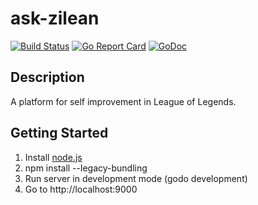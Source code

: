 ask-zilean
==========

[![Build Status](https://travis-ci.org/telrikk/ask-zilean.svg?branch=master)](https://travis-ci.org/telrikk/ask-zilean)
[![Go Report Card](https://goreportcard.com/badge/github.com/telrikk/ask-zilean)](https://goreportcard.com/report/github.com/telrikk/ask-zilean)
[![GoDoc](https://godoc.org/github.com/telrikk/ask-zilean?status.svg)](http://godoc.org/github.com/telrikk/ask-zilean)

Description
-----------

A platform for self improvement in League of Legends.

Getting Started
---------------

1. Install [node.js](https://nodejs.org/en/)
2. npm install --legacy-bundling
3. Run server in development mode (godo development)
4. Go to http://localhost:9000
